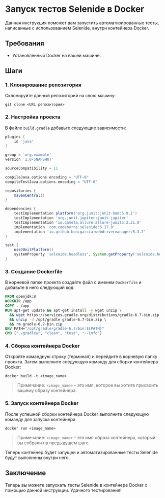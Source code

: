 # Запуск тестов Selenide в Docker

Данная инструкция поможет вам запустить автоматизированные тесты, написанные с использованием Selenide, внутри контейнера Docker.

## Требования

- Установленный Docker на вашей машине.

## Шаги

### 1. Клонирование репозитория

Склонируйте данный репозиторий на свою машину:

```
git clone <URL репозитория>
```

### 2. Настройка проекта

В файле `build.gradle` добавьте следующие зависимости:

```groovy
plugins {
    id 'java'
}

group = 'org.example'
version '1.0-SNAPSHOT'

sourceCompatibility = 11

compileJava.options.encoding = "UTF-8"
compileTestJava.options.encoding = "UTF-8"

repositories {
    mavenCentral()
}

dependencies {
    testImplementation platform('org.junit:junit-bom:5.9.1')
    testImplementation 'org.junit.jupiter:junit-jupiter'
    testImplementation 'io.qameta.allure:allure-junit5:2.21.0'
    implementation 'com.codeborne:selenide:6.17.0'
    implementation 'io.github.bonigarcia:webdrivermanager:5.3.2'
}

test {
    useJUnitPlatform()
    systemProperty 'selenide.headless', System.getProperty('selenide.headless')
}
```

### 3. Создание Dockerfile

В корневой папке проекта создайте файл с именем `Dockerfile` и добавьте в него следующий код:

```dockerfile
FROM openjdk:8
WORKDIR /app
COPY . /app
RUN apt-get update && apt-get install -y wget unzip \
  && wget https://services.gradle.org/distributions/gradle-6.7-bin.zip \
  && unzip -d /opt/gradle gradle-6.7-bin.zip \
  && rm gradle-6.7-bin.zip
ENV PATH="/opt/gradle/gradle-6.7/bin:${PATH}"
CMD ["./gradlew", "clean", "test", "--info"]
```

### 4. Сборка контейнера Docker

Откройте командную строку (терминал) и перейдите в корневую папку проекта. Затем выполните следующую команду для сборки контейнера Docker:

```
docker build -t <image_name> .
```
> Примечание: `<image_name>` - это имя, которое вы хотите присвоить вашему образу контейнера.

### 5. Запуск контейнера Docker

После успешной сборки контейнера Docker выполните следующую команду для запуска контейнера:

```
docker run <image_name>
```
> Примечание: `<image_name>` - это имя образа контейнера, который вы собрали на предыдущем шаге.

Теперь контейнер будет запущен и автоматизированные тесты Selenide будут выполнены внутри него.

## Заключение

Теперь вы можете запускать тесты Selenide в контейнере Docker с помощью данной инструкции. Удачного тестирования!